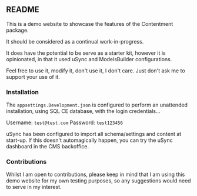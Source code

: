 ## README

This is a demo website to showcase the features of the Contentment package.

It should be considered as a continual work-in-progress.

It does have the potential to be serve as a starter kit, however it is opinionated, in that it used uSync and ModelsBuilder configurations.

Feel free to use it, modify it, don't use it, I don't care. Just don't ask me to support your use of it.


### Installation

The `appsettings.Development.json` is configured to perform an unattended installation, using SQL CE database, with the login credentials...

Username: `test@test.com`
Password: `test123456`

uSync has been configured to import all schema/settings and content at start-up. If this doesn't automagically happen, you can try the uSync dashboard in the CMS backoffice.


### Contributions

Whilst I am open to contributions, please keep in mind that I am using this demo website for my own testing purposes, so any suggestions would need to serve in my interest.
